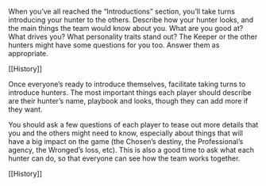
When you’ve all reached the “Introductions” section, you’ll take turns introducing your hunter to the others. Describe how your hunter looks, and the main things the team would know about you. What are you good at? What drives you? What personality traits stand out? The Keeper or the other hunters might have some questions for you too. Answer them as appropriate.

[[History]]

Once everyone’s ready to introduce themselves, facilitate taking turns to introduce hunters. The most important things each player should describe are their hunter’s name, playbook and looks, though they can add more if they want.

You should ask a few questions of each player to tease out more details that you and the others might need to know, especially about things that will have a big impact on the game (the Chosen’s destiny, the Professional’s agency, the Wronged’s loss, etc). This is also a good time to ask what each hunter can do, so that everyone can see how the team works together.

[[History]]
